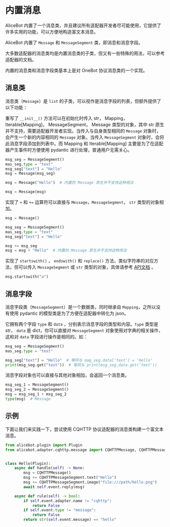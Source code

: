 # 内置消息

AliceBot 内置了一个消息类，并且建议所有适配器开发者尽可能使用，它提供了许多实用的功能，可以方便地构造富文本消息。

AliceBot 内置了 `Message` 和 `MessageSegment` 类，即消息和消息字段。

大多数适配器的消息类均是内置消息类的子类，但又有一些特殊的用法，可以参考适配器的文档。

内置的消息类和消息字段类基本上是对 OneBot 协议消息类的一个实现。

## 消息类

消息类（`Message`）是 `list` 的子类，可以视作是消息字段的列表，但额外提供了以下功能：

重写了 `__init__()` 方法可以在初始化时传入 str， Mapping， Iterable[Mapping]， MessageSegment， Message 类型的对象，其中 str 原生并不支持，需要适配器开发者实现。当传入与自身类型相同的 `Message` 对象时，会产生一个新的内容相同的 `Message` 对象。当传入 `MessageSegment` 对象时，会将此消息字段添加到列表中。而 Mapping 和 Iterable[Mapping] 主要是为了在适配器产生事件时方便使用 pydantic 进行处理，普通用户无需关心。

```python
msg_seg = MessageSegment()
mas_seg.type = "text"
msg_seg["text"] = "Hello"
msg = Message(msg_seg)

msg = Message("Hello")  # 内置的 Message 原生并不支持这种用法

msg = Message(msg)
```

实现了 `+` 和 `+=` 运算符可以直接与 `Message`，`MessageSegment`， `str` 类型的对象相加。

```python
msg = Message()

msg_seg = MessageSegment()
mas_seg.type = "text"
msg_seg["text"] = "Hello"

msg += msg_seg
msg = msg + "Hello"  # 内置的 Message 原生并不支持这种用法
```

实现了 `startswith()` ， `endswith()` 和 `replace()` 方法，类似字符串的对应方法，但可以传入 `MessageSegment` 或 `str` 类型的对象，具体请参考 [API文档](/api/message.md) 。

```python
msg.startswith("a")
```

## 消息字段

消息字段类（`MessageSegment`）是一个数据类，同时继承自 `Mapping`，之所以没有使用 pydantic 的模型类是为了方便在适配器中转化为 json。

它拥有两个字段 `type` 和 `data` ，分别表示消息字段的类型和内容。`type` 类型是 str， `data` 是 dict，你可以直接对  `MessageSegment` 对象使用对字典的相关操作，这和对  `data` 字段进行操作是相同的。如：

```python
msg_seg = MessageSegment()
mas_seg.type = "text"

msg_seg["text"] = "Hello"  # 等同与 mag_seg.data['text'] = 'Hello'
print(msg_seg.get("text"))  # 等同与 print(msg_seg.data.get('text'))
```

消息字段对象也可以直接与其他对象相加，会返回一个消息类。

```python
msg_seg_1 = MessageSegment()
msg_seg_2 = MessageSegment()
msg = msg_seg_1 + msg_seg_2
type(msg)  # Message
```

## 示例

下面让我们来实践一下，尝试使用 CQHTTP 协议适配器的消息类构建一个富文本消息。

```python
from alicebot.plugin import Plugin
from alicebot.adapter.cqhttp.message import CQHTTPMessage, CQHTTPMessageSegment


class Hello(Plugin):
    async def handle(self) -> None:
        msg = CQHTTPMessage()
        msg += CQHTTPMessageSegment.text("Hello")
        msg += CQHTTPMessageSegment.image("file:///path/hello.png")
        await self.event.reply(msg)

    async def rule(self) -> bool:
        if self.event.adapter.name != "cqhttp":
            return False
        if self.event.type != "message":
            return False
        return str(self.event.message) == "hello"

```

